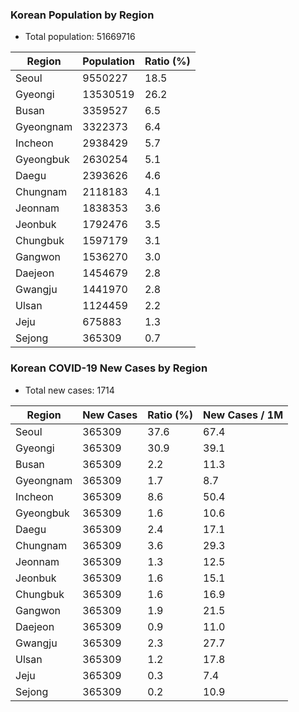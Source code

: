 ### Korean Population by Region
* Total population: 51669716

| Region | Population | Ratio (%) |
| ------ | ---------- | --------- |
| Seoul | 9550227 | 18.5 |
| Gyeongi | 13530519 | 26.2 |
| Busan | 3359527 | 6.5 |
| Gyeongnam | 3322373 | 6.4 |
| Incheon | 2938429 | 5.7 |
| Gyeongbuk | 2630254 | 5.1 |
| Daegu | 2393626 | 4.6 |
| Chungnam | 2118183 | 4.1 |
| Jeonnam | 1838353 | 3.6 |
| Jeonbuk | 1792476 | 3.5 |
| Chungbuk | 1597179 | 3.1 |
| Gangwon | 1536270 | 3.0 |
| Daejeon | 1454679 | 2.8 |
| Gwangju | 1441970 | 2.8 |
| Ulsan | 1124459 | 2.2 |
| Jeju | 675883 | 1.3 |
| Sejong | 365309 | 0.7 |

### Korean COVID-19 New Cases by Region
* Total new cases: 1714

| Region | New Cases | Ratio (%) | New Cases / 1M |
| ------ | --------- | --------- | -------------- |
| Seoul | 365309 | 37.6 | 67.4 |
| Gyeongi | 365309 | 30.9 | 39.1 |
| Busan | 365309 | 2.2 | 11.3 |
| Gyeongnam | 365309 | 1.7 | 8.7 |
| Incheon | 365309 | 8.6 | 50.4 |
| Gyeongbuk | 365309 | 1.6 | 10.6 |
| Daegu | 365309 | 2.4 | 17.1 |
| Chungnam | 365309 | 3.6 | 29.3 |
| Jeonnam | 365309 | 1.3 | 12.5 |
| Jeonbuk | 365309 | 1.6 | 15.1 |
| Chungbuk | 365309 | 1.6 | 16.9 |
| Gangwon | 365309 | 1.9 | 21.5 |
| Daejeon | 365309 | 0.9 | 11.0 |
| Gwangju | 365309 | 2.3 | 27.7 |
| Ulsan | 365309 | 1.2 | 17.8 |
| Jeju | 365309 | 0.3 | 7.4 |
| Sejong | 365309 | 0.2 | 10.9 |